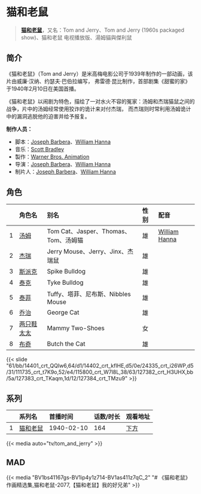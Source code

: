 # 猫和老鼠


> <u>**[猫和老鼠](https://bgm.tv/subject/25961)**</u>，又名：Tom and Jerry、Tom and Jerry (1960s packaged show)、猫和老鼠 电视播放版、湯姆貓與傑利鼠

## 简介

《猫和老鼠》（Tom and Jerry）是米高梅电影公司于1939年制作的一部动画，该片由威廉·汉纳、约瑟夫·巴伯拉编写，
弗雷德·昆比制作，首部剧集《甜蜜的家》于1940年2月10日在美国首播。


《猫和老鼠》以闹剧为特色，描绘了一对水火不容的冤家：汤姆和杰瑞猫鼠之间的战争，片中的汤姆经常使用狡诈的诡计来对付杰瑞，
而杰瑞则时常利用汤姆诡计中的漏洞逃脱他的迫害并给予报复。

**制作人员：**
- 脚本：[Joseph Barbera](https://bgm.tv/person/49033)、[William Hanna](https://bgm.tv/person/49038)
- 音乐：[Scott Bradley](https://bgm.tv/person/33212)
- 製作：[Warner Bros. Animation](https://bgm.tv/person/13957)
- 导演：[Joseph Barbera](https://bgm.tv/person/49033)、[William Hanna](https://bgm.tv/person/49038)
- 制片人：[Joseph Barbera](https://bgm.tv/person/49033)、[William Hanna](https://bgm.tv/person/49038)

## 角色

|     |   角色名   |   别名  | 性别 |  配音  |
|:--- |:------  |:----      |:---  |:--   |
| 1 | [汤姆](https://bgm.tv/character/14401) | Tom Cat、Jasper、Thomas、Tom、汤姆猫 | 雄 | [William Hanna](https://bgm.tv/person/49038) |
| 2 | [杰瑞](https://bgm.tv/character/14402) | Jerry Mouse、Jerry、Jinx、杰瑞鼠 | 雄 |  |
| 3 | [斯派克](https://bgm.tv/character/24335) | Spike Bulldog | 雄 |  |
| 4 | [泰克](https://bgm.tv/character/111735) | Tyke Bulldog | 雄 |  |
| 5 | [泰菲](https://bgm.tv/character/115800) | Tuffy、塔菲、尼布斯、Nibbles Mouse | 雄 |  |
| 6 | [乔治](https://bgm.tv/character/127382) | George Cat | 雄 |  |
| 7 | [两只鞋太太](https://bgm.tv/character/127383) | Mammy Two-Shoes | 女 |  |
| 8 | [布奇](https://bgm.tv/character/127384) | Butch the Cat | 雄 |  |

{{< slide "61/bb/14401_crt_QQIw6,64/d1/14402_crt_kflHE,d5/0e/24335_crt_i26WP,d5/31/111735_crt_t7K9o,52/e4/115800_crt_W7l8L,38/63/127382_crt_H3UHX,bb/5a/127383_crt_TKaqm,1d/12/127384_crt_TMzu9" >}}

## 系列

|     |   系列名   |   首播时间  | 话数/时长  | 观看地址 |
|:---  |:------    |:----      |:---       |:---  |
| 1 |[猫和老鼠](https://bgm.tv/subject/25961)| 1940-02-10 | 164 | [下方](#id-1)  |

{{< media auto="tv/tom_and_jerry" >}}

## MAD

{{< media  "BV1bs41167gs-BV1ip4y1z714-BV1as411z7qC_2"
"# 《猫和老鼠》作画精选集,猫和老鼠-2077,【猫和老鼠】我的好兄弟"  >}}
